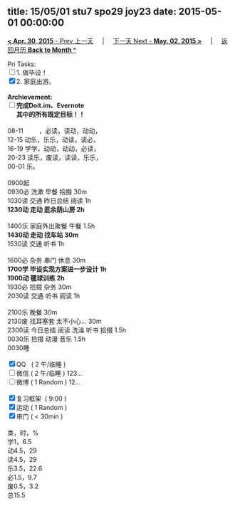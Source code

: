 title: 15/05/01 stu7 spo29 joy23
date: 2015-05-01 00:00:00
---
[**< Apr. 30, 2015** - Prev 上一天](/lifelogs/2015/04/d30.html) &nbsp; &nbsp; | &nbsp; &nbsp; [下一天 Next - **May. 02, 2015 >**](/lifelogs/2015/05/d02.html) &nbsp; &nbsp; |  &nbsp; &nbsp; [返回月历 **Back to Month ^**](/lifelogs/2015/05/index.html)
<br/><div>Pri Tasks:</div>	<div><input type="checkbox" />1. 做毕设！</div>	<div><input type="checkbox" checked="true" />2. 家庭出游。</div>	<div><br/></div>	<div><strong>Archievement:</strong></div>	<div><strong><input type="checkbox" /></strong><strong>完成Doit.im、</strong><strong>Evernote</strong></div>	<div><strong>      其中的</strong><strong>所有</strong><strong>既定目标！！</strong></div>	<div><br/></div>	<div>08-11         ，必读，读动，动动，</div>	<div>12-15 动乐，乐乐，动读，读必，</div>	<div>16-19 学学，动动，动动，必读，</div>	<div>20-23 读乐，废读，读读，乐乐，</div><div>00-01 乐。</div>	<div><br/></div>	<div>0900起</div>	<div>0930必 洗漱 早餐 拾掇 30m</div>	<div>1030读 交通 昨日总结 阅读 1h</div>	<div><strong>1230动 走动 逛余荫山房 2h</strong></div>	<div><br/></div>	<div>1400乐 家庭外出聚餐 午餐 1.5h</div>	<div><strong>1430动 走动 找车站 30m</strong></div>	<div>1530读 交通 听书 1h</div>	<div><br/></div>	<div>1600必 杂务 串门 休息 30m</div>	<div><strong>1700学 毕设实现方案进一步设计 1h</strong></div>	<div><strong>1900动 毽球训练 2h</strong></div>	<div>1930必 拾掇 杂务 30m</div>	<div>2030读 交通 听书 阅读 1h</div>	<div><br/></div>	<div>2100乐 晚餐 30m</div>	<div>2130废 找耳塞套 太不小心… 30m</div>	<div>2300读 今日总结 阅读 洗澡 听书 拾掇 1.5h</div>	<div>0030乐 拾掇 动漫 音乐 1.5h</div>	<div>0030睡</div>	<div><br/></div>	<div><input type="checkbox" checked="true" />QQ   ( 2 午/临睡 )</div>	<div><input type="checkbox" />微信 ( 2 午/临睡 ) 123…</div>	<div><input type="checkbox" />微博 ( 1 Random ) 12…</div>	<div><br/></div>	<div><input type="checkbox" checked="true" />复习框架  ( 9:00 )</div>	<div><input type="checkbox" checked="true" />运动 ( 1 Random )</div>	<div><input type="checkbox" checked="true" />串门 ( < 30min )</div>	<div><br/></div>	<div>类，时，%</div>	<div>学1，6.5</div>	<div>动4.5，29</div>	<div>读4.5，29</div>	<div>乐3.5，22.6</div>	<div>必1.5，9.7</div>	<div>废0.5，3.2</div>	<div>总15.5</div>